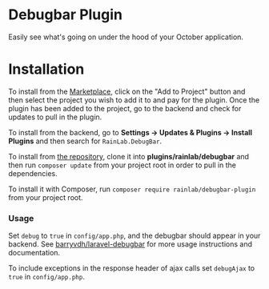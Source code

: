 # Debugbar Plugin

Easily see what's going on under the hood of your October application.

# Installation

To install from the [Marketplace](https://octobercms.com/plugin/rainlab-debugbar), click on the "Add to Project" button and then select the project you wish to add it to and pay for the plugin. Once the plugin has been added to the project, go to the backend and check for updates to pull in the plugin.

To install from the backend, go to **Settings -> Updates & Plugins -> Install Plugins** and then search for `RainLab.DebugBar`.

To install from [the repository](https://github.com/rainlab/debugbar-plugin), clone it into **plugins/rainlab/debugbar** and then run `composer update` from your project root in order to pull in the dependencies.

To install it with Composer, run `composer require rainlab/debugbar-plugin` from your project root.

### Usage

Set `debug` to `true` in `config/app.php`, and the debugbar should appear in your backend. See [barryvdh/laravel-debugbar](https://github.com/barryvdh/laravel-debugbar) for more usage instructions and documentation.

To include exceptions in the response header of ajax calls set `debugAjax` to `true` in `config/app.php`.